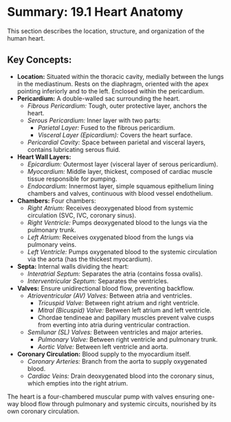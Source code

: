 # Summary: 19.1 Heart Anatomy

This section describes the location, structure, and organization of the human heart.

## Key Concepts:

*   **Location:** Situated within the thoracic cavity, medially between the lungs in the mediastinum. Rests on the diaphragm, oriented with the apex pointing inferiorly and to the left. Enclosed within the pericardium.
*   **Pericardium:** A double-walled sac surrounding the heart.
    *   *Fibrous Pericardium:* Tough, outer protective layer, anchors the heart.
    *   *Serous Pericardium:* Inner layer with two parts:
        *   *Parietal Layer:* Fused to the fibrous pericardium.
        *   *Visceral Layer (Epicardium):* Covers the heart surface.
    *   *Pericardial Cavity:* Space between parietal and visceral layers, contains lubricating serous fluid.
*   **Heart Wall Layers:**
    *   *Epicardium:* Outermost layer (visceral layer of serous pericardium).
    *   *Myocardium:* Middle layer, thickest, composed of cardiac muscle tissue responsible for pumping.
    *   *Endocardium:* Innermost layer, simple squamous epithelium lining chambers and valves, continuous with blood vessel endothelium.
*   **Chambers:** Four chambers:
    *   *Right Atrium:* Receives deoxygenated blood from systemic circulation (SVC, IVC, coronary sinus).
    *   *Right Ventricle:* Pumps deoxygenated blood to the lungs via the pulmonary trunk.
    *   *Left Atrium:* Receives oxygenated blood from the lungs via pulmonary veins.
    *   *Left Ventricle:* Pumps oxygenated blood to the systemic circulation via the aorta (has the thickest myocardium).
*   **Septa:** Internal walls dividing the heart:
    *   *Interatrial Septum:* Separates the atria (contains fossa ovalis).
    *   *Interventricular Septum:* Separates the ventricles.
*   **Valves:** Ensure unidirectional blood flow, preventing backflow.
    *   *Atrioventricular (AV) Valves:* Between atria and ventricles.
        *   *Tricuspid Valve:* Between right atrium and right ventricle.
        *   *Mitral (Bicuspid) Valve:* Between left atrium and left ventricle.
        *   Chordae tendineae and papillary muscles prevent valve cusps from everting into atria during ventricular contraction.
    *   *Semilunar (SL) Valves:* Between ventricles and major arteries.
        *   *Pulmonary Valve:* Between right ventricle and pulmonary trunk.
        *   *Aortic Valve:* Between left ventricle and aorta.
*   **Coronary Circulation:** Blood supply to the myocardium itself.
    *   *Coronary Arteries:* Branch from the aorta to supply oxygenated blood.
    *   *Cardiac Veins:* Drain deoxygenated blood into the coronary sinus, which empties into the right atrium.

The heart is a four-chambered muscular pump with valves ensuring one-way blood flow through pulmonary and systemic circuits, nourished by its own coronary circulation.

